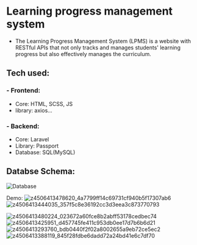# Learning progress management system
- The Learning Progress Management System (LPMS) is a website with RESTful APIs that not only tracks and manages students' learning progress but also effectively manages the curriculum.
## Tech used:

### - Frontend:

-  Core: HTML, SCSS, JS
-  library: axios...

### - Backend:

-  Core: Laravel
-  Library: Passport
-  Database: SQL(MySQL)

## Databse Schema:

![Database](https://github.com/1119-DuyNguyen/quan-ly-tien-do-hoc-tap/assets/62139508/37f1ebcf-f8a9-4b56-b5a6-5c521df6cf09)

Demo:
![z4506413478620_4a7799ff14c69731cf940b5f17307ab6](https://github.com/1119-DuyNguyen/quan-ly-tien-do-hoc-tap/assets/62139508/064c5f6b-7ad5-4f0b-afa9-9855e41b0cbc)
![z4506413444035_357f5c8e36192cc3d3eea3c873770793](https://github.com/1119-DuyNguyen/quan-ly-tien-do-hoc-tap/assets/62139508/cd549d98-4ced-49ba-a4b8-12b86aab1642)

![z4506413480224_023672a60fce8b2abff53178cedbec74](https://github.com/1119-DuyNguyen/quan-ly-tien-do-hoc-tap/assets/62139508/f09a5705-f8d8-4ce2-adda-38f0ddf9117f)
![z4506413425951_d457745fe411c953db0ee17d7b6b6d21](https://github.com/1119-DuyNguyen/quan-ly-tien-do-hoc-tap/assets/62139508/8ab61ef7-f4da-490c-b17d-8b9238576237)
![z4506413293760_bdb0440f2f02a8002655a9eb72ce5ec2](https://github.com/1119-DuyNguyen/quan-ly-tien-do-hoc-tap/assets/62139508/d5588509-f51c-4d19-83ab-b8dd5dfe6e47)
![z4506413388119_845f28fdbe6dadd72a24bd41e6c7df70](https://github.com/1119-DuyNguyen/quan-ly-tien-do-hoc-tap/assets/62139508/0f43e78c-4ef8-4d5f-b89e-637b8d8105bf)
